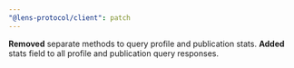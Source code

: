 ```yaml
---
"@lens-protocol/client": patch
---
```


**Removed** separate methods to query profile and publication stats.
**Added** stats field to all profile and publication query responses.
